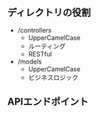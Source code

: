 ## ディレクトリの役割
- /controllers
  - UpperCamelCase
  - ルーティング
  - RESTful
- /models
  - UpperCamelCase
  - ビジネスロジック
## APIエンドポイント